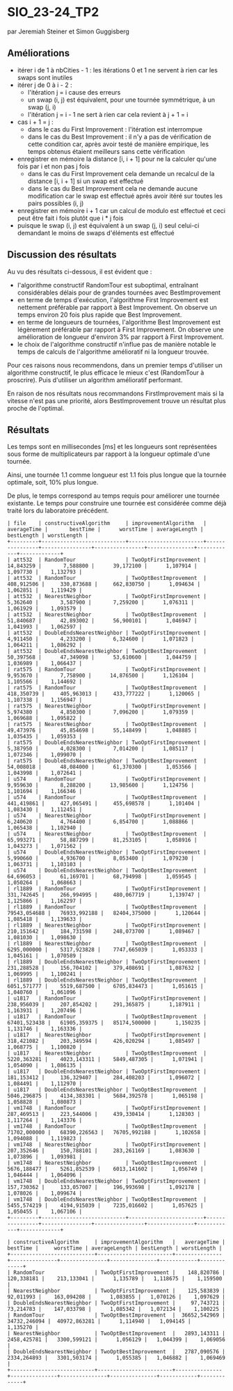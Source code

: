 # SIO_23-24_TP2

par Jeremiah Steiner et Simon Guggisberg

## Améliorations

- itérer i de 1 à nbCities - 1 : les itérations 0 et 1 ne servent à rien car les swaps sont inutiles 
- itérer j de 0 à i - 2 :
  - l'itération j = i cause des erreurs
  - un swap (i, j) est équivalent, pour une tournée symmétrique, à un swap (j, i)
  - l'itération j = i - 1 ne sert à rien car cela revient à j + 1 = i
- cas i + 1 = j :
  - dans le cas du First Improvement : l'itération est interrompue
  - dans le cas du Best Improvement : il n'y a pas de vérification de cette condition car, après avoir testé de manière empirique, les temps obtenus étaient meilleurs sans cette vérification
- enregistrer en mémoire la distance [i, i + 1] pour ne la calculer qu'une fois par i et non pas j fois
  - dans le cas du First Improvement cela demande un recalcul de la distance [i, i + 1] si un swap est effectué
  - dans le cas du Best Improvement cela ne demande aucune modification car le swap est effectué après avoir itéré sur toutes les pairs possibles (i, j)
- enregistrer en mémoire i + 1 car un calcul de modulo est effectué et ceci peut être fait i fois plutôt que i * j fois
- puisque le swap (i, j) est équivalent à un swap (j, i) seul celui-ci demandant le moins de swaps d'éléments est effectué

## Discussion des résultats

Au vu des résultats ci-dessous, il est évident que :
- l'algorithme constructif RandomTour est suboptimal, entraînant considérables délais pour de grandes tournées avec BestImprovement
- en terme de temps d'exécution, l'algorithme First Improvement est nettement préférable par rapport à Best Improvement. On observe un temps environ 20 fois plus rapide que Best Improvement.
- en terme de longueurs de tournées, l'algorithme Best Improvement est légèrement préférable par rapport à First Improvement. On observe une amélioration de longueur d'environ 3% par rapport à First Improvement.
- le choix de l'algorithme constructif n'influe pas de manière notable le temps de calculs de l'algorithme amélioratif ni la longueur trouvée.

Pour ces raisons nous recommendons, dans un premier temps d'utiliser un algorithme constructif, le plus efficace le mieux c'est (RandomTour à proscrire).
Puis d'utiliser un algorithm amélioratif performant.

En raison de nos résultats nous recommandons FirstImprovement mais si la vitesse n'est pas une priorité, alors BestImprovement trouve un résultat plus proche de l'optimal.

## Résultats

Les temps sont en millisecondes [ms] et les longueurs sont représentées sous forme de multiplicateurs par rapport à la longueur optimale d'une tournée.

Ainsi, une tournée 1.1 comme longueur est 1.1 fois plus longue que la tournée optimale, soit, 10% plus longue.

De plus, le temps correspond au temps requis pour améliorer une tournée existante. 
Le temps pour construire une tournée est considérée comme déjà traité lors du laboratoire précédent.

```
| file    | constructiveAlgorithm     | improvementAlgorithm   |    averageTime |       bestTime |      worstTime | averageLength | bestLength | worstLength |
+---------+---------------------------+------------------------+----------------+----------------+----------------+---------------+------------+-------------+
| att532  | RandomTour                | TwoOptFirstImprovement |      14,843259 |       7,588800 |      39,172100 |      1,107914 |   1,097730 |    1,132793 |
| att532  | RandomTour                | TwoOptBestImprovement  |     408,912506 |     330,873688 |     662,830750 |      1,094634 |   1,062851 |    1,119429 |
| att532  | NearestNeighbor           | TwoOptFirstImprovement |       5,362640 |       3,587900 |       7,259200 |      1,076311 |   1,061929 |    1,093579 |
| att532  | NearestNeighbor           | TwoOptBestImprovement  |      51,840687 |      42,893002 |      56,900101 |      1,046947 |   1,041993 |    1,062597 |
| att532  | DoubleEndsNearestNeighbor | TwoOptFirstImprovement |       4,911450 |       4,233200 |       6,324600 |      1,071823 |   1,064211 |    1,086292 |
| att532  | DoubleEndsNearestNeighbor | TwoOptBestImprovement  |      50,397568 |      47,349098 |      53,610600 |      1,044759 |   1,036989 |    1,066437 |
| rat575  | RandomTour                | TwoOptFirstImprovement |       9,953670 |       7,758900 |      14,876500 |      1,126104 |   1,105566 |    1,144692 |
| rat575  | RandomTour                | TwoOptBestImprovement  |     418,350739 |     405,963013 |     433,777222 |      1,120065 |   1,107338 |    1,156947 |
| rat575  | NearestNeighbor           | TwoOptFirstImprovement |       5,974380 |       4,850300 |       7,096200 |      1,079359 |   1,069688 |    1,095822 |
| rat575  | NearestNeighbor           | TwoOptBestImprovement  |      49,473976 |      45,854698 |      55,148499 |      1,048885 |   1,035435 |    1,059353 |
| rat575  | DoubleEndsNearestNeighbor | TwoOptFirstImprovement |       5,387950 |       4,028300 |       7,014200 |      1,085117 |   1,072346 |    1,099070 |
| rat575  | DoubleEndsNearestNeighbor | TwoOptBestImprovement  |      54,008018 |      48,084000 |      61,370300 |      1,053566 |   1,043998 |    1,072641 |
| u574    | RandomTour                | TwoOptFirstImprovement |       9,959630 |       8,288200 |      13,985600 |      1,124756 |   1,101694 |    1,166346 |
| u574    | RandomTour                | TwoOptBestImprovement  |     441,419861 |     427,065491 |     455,698578 |      1,101404 |   1,083430 |    1,112451 |
| u574    | NearestNeighbor           | TwoOptFirstImprovement |       6,240620 |       4,764400 |       6,854700 |      1,088866 |   1,065438 |    1,102940 |
| u574    | NearestNeighbor           | TwoOptBestImprovement  |      65,993271 |      58,887299 |      81,253105 |      1,058916 |   1,043273 |    1,071562 |
| u574    | DoubleEndsNearestNeighbor | TwoOptFirstImprovement |       5,990660 |       4,936700 |       8,053400 |      1,079230 |   1,063731 |    1,103103 |
| u574    | DoubleEndsNearestNeighbor | TwoOptBestImprovement  |      64,696053 |      61,169701 |      68,794998 |      1,059545 |   1,050264 |    1,068663 |
| rl1889  | RandomTour                | TwoOptFirstImprovement |     331,742645 |     266,994995 |     480,067719 |      1,139747 |   1,125866 |    1,162297 |
| rl1889  | RandomTour                | TwoOptBestImprovement  |   79543,054688 |   76933,992188 |   82404,375000 |      1,120644 |   1,085418 |    1,139633 |
| rl1889  | NearestNeighbor           | TwoOptFirstImprovement |     210,151642 |     184,731598 |     248,073700 |      1,089467 |   1,081030 |    1,098630 |
| rl1889  | NearestNeighbor           | TwoOptBestImprovement  |    6295,000000 |    5317,923828 |    7747,665039 |      1,053333 |   1,045161 |    1,070589 |
| rl1889  | DoubleEndsNearestNeighbor | TwoOptFirstImprovement |     231,288528 |     156,704102 |     379,408691 |      1,087632 |   1,069995 |    1,100241 |
| rl1889  | DoubleEndsNearestNeighbor | TwoOptBestImprovement  |    6051,571777 |    5519,687500 |    6705,834473 |      1,051615 |   1,040760 |    1,061096 |
| u1817   | RandomTour                | TwoOptFirstImprovement |     238,956039 |     207,854202 |     291,365875 |      1,187911 |   1,163931 |    1,207496 |
| u1817   | RandomTour                | TwoOptBestImprovement  |   67401,523438 |   61905,359375 |   85174,500000 |      1,150235 |   1,131746 |    1,163336 |
| u1817   | NearestNeighbor           | TwoOptFirstImprovement |     318,421082 |     203,349594 |     426,020294 |      1,085497 |   1,068775 |    1,100820 |
| u1817   | NearestNeighbor           | TwoOptBestImprovement  |    5220,363281 |    4023,143311 |    5849,487305 |      1,071941 |   1,054090 |    1,086135 |
| u1817   | DoubleEndsNearestNeighbor | TwoOptFirstImprovement |     181,153412 |     136,329407 |     284,408203 |      1,096072 |   1,084491 |    1,112970 |
| u1817   | DoubleEndsNearestNeighbor | TwoOptBestImprovement  |    5046,296875 |    4134,383301 |    5684,392578 |      1,065198 |   1,058828 |    1,080873 |
| vm1748  | RandomTour                | TwoOptFirstImprovement |     287,469513 |     223,544006 |     439,330414 |      1,128303 |   1,117264 |    1,143376 |
| vm1748  | RandomTour                | TwoOptBestImprovement  |   71702,000000 |   68390,226563 |   76705,992188 |      1,102658 |   1,094088 |    1,119823 |
| vm1748  | NearestNeighbor           | TwoOptFirstImprovement |     207,352646 |     150,788101 |     283,261169 |      1,083630 |   1,073896 |    1,093981 |
| vm1748  | NearestNeighbor           | TwoOptBestImprovement  |    5676,188477 |    5261,852539 |    6013,141602 |      1,056749 |   1,046444 |    1,064096 |
| vm1748  | DoubleEndsNearestNeighbor | TwoOptFirstImprovement |     157,730362 |     133,057007 |     196,993698 |      1,092178 |   1,078026 |    1,099674 |
| vm1748  | DoubleEndsNearestNeighbor | TwoOptBestImprovement  |    5455,574219 |    4194,915039 |    7235,016602 |      1,057625 |   1,050455 |    1,067106 |
+---------+---------------------------+------------------------+----------------+----------------+----------------+---------------+------------+-------------+

| constructiveAlgorithm     | improvementAlgorithm   |   averageTime |      bestTime |     worstTime | averageLength | bestLength | worstLength |
+---------------------------+------------------------+---------------+---------------+---------------+---------------+------------+-------------+
| RandomTour                | TwoOptFirstImprovement |    148,820786 |    120,338181 |    213,133041 |      1,135789 |   1,118675 |    1,159500 |
| NearestNeighbor           | TwoOptFirstImprovement |    125,583839 |     92,011993 |    163,094208 |      1,083855 |   1,070126 |    1,097629 |
| DoubleEndsNearestNeighbor | TwoOptFirstImprovement |     97,743721 |     73,214783 |    147,033798 |      1,085342 |   1,072134 |    1,100225 |
| RandomTour                | TwoOptBestImprovement  |  36652,542969 |  34732,246094 |  40972,863281 |      1,114940 |   1,094145 |    1,135270 |
| NearestNeighbor           | TwoOptBestImprovement  |   2893,143311 |   2458,425781 |   3300,599121 |      1,056129 |   1,044399 |    1,069056 |
| DoubleEndsNearestNeighbor | TwoOptBestImprovement  |   2787,090576 |   2334,264893 |   3301,503174 |      1,055385 |   1,046882 |    1,069469 |
+---------------------------+------------------------+---------------+---------------+---------------+---------------+------------+-------------+
```